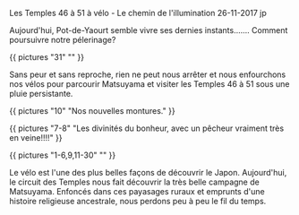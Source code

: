 Les Temples 46 à 51 à vélo - Le chemin de l'illumination
26-11-2017
jp

Aujourd'hui, Pot-de-Yaourt semble vivre ses dernies instants....... Comment poursuivre notre pélerinage?

{{ pictures "31" "" }}

Sans peur et sans reproche, rien ne peut nous arrêter et nous enfourchons nos vélos pour parcourir Matsuyama et visiter les Temples 46 à 51 sous une pluie persistante.

{{ pictures "10" "Nos nouvelles montures." }}

{{ pictures "7-8" "Les divinités du bonheur, avec un pêcheur vraiment très en veine!!!!" }}


{{ pictures "1-6,9,11-30" "" }}

Le vélo est l'une des plus belles façons de découvrir le Japon. Aujourd'hui, le circuit des Temples nous fait découvrir la très belle campagne de Matsuyama. Enfoncés dans ces payasages ruraux et emprunts d'une histoire religieuse ancestrale, nous perdons peu à peu le fil du temps.
